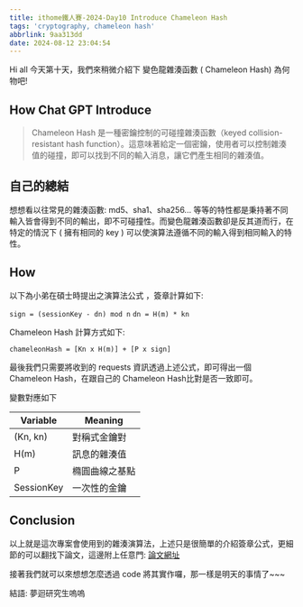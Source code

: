 ```yaml
---
title: ithome鐵人賽-2024-Day10 Introduce Chameleon Hash
tags: 'cryptography, chameleon hash'
abbrlink: 9aa313dd
date: 2024-08-12 23:04:54
---
```

Hi all 今天第十天，我們來稍微介紹下 變色龍雜湊函數 ( Chameleon Hash) 為何物吧!

## How Chat GPT Introduce

> Chameleon Hash 是一種密鑰控制的可碰撞雜湊函數（keyed collision-resistant hash function）。這意味著給定一個密鑰，使用者可以控制雜湊值的碰撞，即可以找到不同的輸入消息，讓它們產生相同的雜湊值。


## 自己的總結

想想看以往常見的雜湊函數: md5、sha1、sha256... 等等的特性都是秉持著不同輸入皆會得到不同的輸出，即不可碰撞性。而變色龍雜湊函數卻是反其道而行，在特定的情況下 ( 擁有相同的 key ) 可以使演算法遵循不同的輸入得到相同輸入的特性。

## How

以下為小弟在碩士時提出之演算法公式 ，簽章計算如下:

`sign = (sessionKey - dn) mod n`
`dn = H(m) * kn`

Chameleon Hash 計算方式如下:

`chameleonHash = [Kn x H(m)] + [P x sign]`

最後我們只需要將收到的 requests 資訊透過上述公式，即可得出一個 Chameleon Hash，在跟自己的 Chameleon Hash比對是否一致即可。

變數對應如下

| Variable | Meaning |
| --- | --- |
| (Kn, kn)  | 對稱式金鑰對 |
| H(m)  | 訊息的雜湊值 |
| P  | 橢圓曲線之基點 |
| SessionKey  | 一次性的金鑰|

## Conclusion

以上就是這次專案會使用到的雜湊演算法，上述只是很簡單的介紹簽章公式，更細節的可以翻找下論文，這邊附上任意門: [論文網址](https://ndltd.ncl.edu.tw/cgi-bin/gs32/gsweb.cgi/login?o=dnclcdr&s=id=%22110YUNT0392023%22.&searchmode=basic)

接著我們就可以來想想怎麼透過 code 將其實作囉，那一樣是明天的事情了~~~

結語:  夢迴研究生嗚嗚
